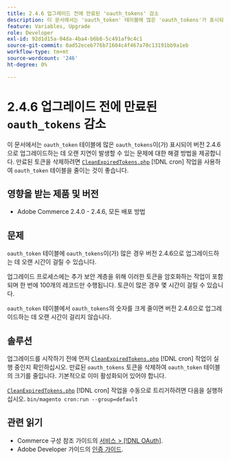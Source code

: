```yaml
---
title: 2.4.6 업그레이드 전에 만료된 'oauth_tokens' 감소
description: 이 문서에서는 'oauth_token' 테이블에 많은 'oauth_tokens'가 표시되던 문제에 대한 해결 방법을 제공합니다. 이러한 경우 버전 2.4.6으로 업그레이드하는 데 오랜 시간이 걸릴 수 있습니다. CleanExpiredTokens.php를 사용하여 'oauth_token' 테이블을 줄이는 것이 좋습니다.
feature: Variables, Upgrade
role: Developer
exl-id: 92d1d15a-04da-4ba4-b6b8-5c491af9c4c1
source-git-commit: 0ad52eceb776b71604c4f467a70c13191bb9a1eb
workflow-type: tm+mt
source-wordcount: '246'
ht-degree: 0%

---
```


# 2.4.6 업그레이드 전에 만료된 `oauth_tokens` 감소

이 문서에서는 `oauth_token` 테이블에 많은 `oauth_tokens`이(가) 표시되어 버전 2.4.6으로 업그레이드하는 데 오랜 지연이 발생할 수 있는 문제에 대한 해결 방법을 제공합니다. 만료된 토큰을 삭제하려면 [`CleanExpiredTokens.php`](https://github.com/magento/magento2/blob/2.4.5-p2/app/code/Magento/Integration/Cron/CleanExpiredTokens.php) [!DNL cron] 작업을 사용하여 `oauth_token` 테이블을 줄이는 것이 좋습니다.

## 영향을 받는 제품 및 버전

* Adobe Commerce 2.4.0 - 2.4.6, 모든 배포 방법

## 문제

`oauth_token` 테이블에 `oauth_tokens`이(가) 많은 경우 버전 2.4.6으로 업그레이드하는 데 오랜 시간이 걸릴 수 있습니다.

업그레이드 프로세스에는 추가 보안 계층을 위해 이러한 토큰을 암호화하는 작업이 포함되며 한 번에 100개의 레코드만 수행됩니다. 토큰이 많은 경우 몇 시간이 걸릴 수 있습니다.

`oauth_token` 테이블에서 `oauth_tokens`의 숫자를 크게 줄이면 버전 2.4.6으로 업그레이드하는 데 오랜 시간이 걸리지 않습니다.

## 솔루션

업그레이드를 시작하기 전에 먼저 [`CleanExpiredTokens.php`](https://github.com/magento/magento2/blob/2.4.5-p2/app/code/Magento/Integration/Cron/CleanExpiredTokens.php) [!DNL cron] 작업이 실행 중인지 확인하십시오. 만료된 `oauth_tokens` 토큰을 삭제하여 `oauth_token` 테이블의 크기를 줄입니다. 기본적으로 이미 활성화되어 있어야 합니다.

[`CleanExpiredTokens.php`](https://github.com/magento/magento2/blob/2.4.5-p2/app/code/Magento/Integration/Cron/CleanExpiredTokens.php) [!DNL cron] 작업을 수동으로 트리거하려면 다음을 실행하십시오.
```bin/magento cron:run --group=default```

## 관련 읽기

* Commerce 구성 참조 가이드의 [서비스 > [!DNL OAuth]](https://experienceleague.adobe.com/docs/commerce-admin/config/services/oauth.html).
* Adobe Developer 가이드의 [인증 가이드](https://developer.adobe.com/developer-console/docs/guides/authentication/).
